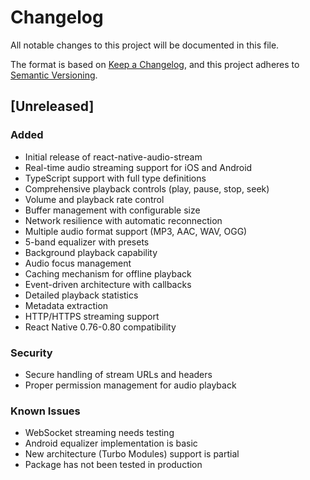 # Changelog

All notable changes to this project will be documented in this file.

The format is based on [Keep a Changelog](https://keepachangelog.com/en/1.0.0/),
and this project adheres to [Semantic Versioning](https://semver.org/spec/v2.0.0.html).

## [Unreleased]

### Added
- Initial release of react-native-audio-stream
- Real-time audio streaming support for iOS and Android
- TypeScript support with full type definitions
- Comprehensive playback controls (play, pause, stop, seek)
- Volume and playback rate control
- Buffer management with configurable size
- Network resilience with automatic reconnection
- Multiple audio format support (MP3, AAC, WAV, OGG)
- 5-band equalizer with presets
- Background playback capability
- Audio focus management
- Caching mechanism for offline playback
- Event-driven architecture with callbacks
- Detailed playback statistics
- Metadata extraction
- HTTP/HTTPS streaming support
- React Native 0.76-0.80 compatibility

### Security
- Secure handling of stream URLs and headers
- Proper permission management for audio playback

### Known Issues
- WebSocket streaming needs testing
- Android equalizer implementation is basic
- New architecture (Turbo Modules) support is partial
- Package has not been tested in production 